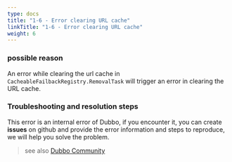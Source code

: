 ```yaml
---
type: docs
title: "1-6 - Error clearing URL cache"
linkTitle: "1-6 - Error clearing URL cache"
weight: 6
---
```


### possible reason
An error while clearing the url cache in `CacheableFailbackRegistry.RemovalTask` will trigger an error in clearing the URL cache.

### Troubleshooting and resolution steps
This error is an internal error of Dubbo, if you encounter it, you can create **issues** on github and provide the error information and steps to reproduce, we will help you solve the problem.

> see also
[Dubbo Community](https://github.com/apache/dubbo)
